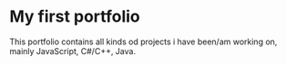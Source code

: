 # My first portfolio

This portfolio contains all kinds od projects i have been/am working on, mainly JavaScript, C#/C++, Java.